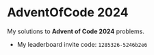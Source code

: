 # AdventOfCode 2024

My solutions to **Advent of Code 2024** problems.

* My leaderboard invite code: `1285326-5246b2e6` 
